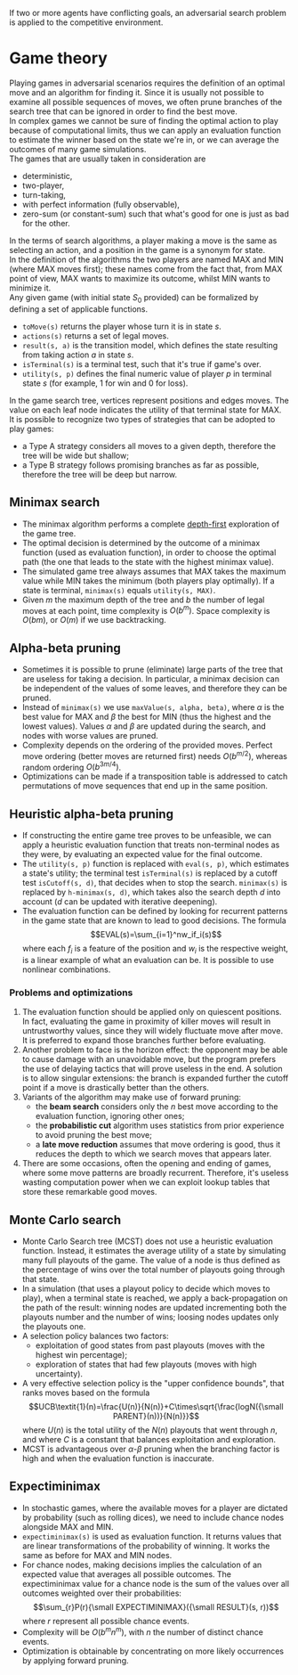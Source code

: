 If two or more agents have conflicting goals, an adversarial search problem is applied to the competitive environment.
# Game theory
Playing games in adversarial scenarios requires the definition of an optimal move and an algorithm for finding it. Since it is usually not possible to examine all possible sequences of moves, we often prune branches of the search tree that can be ignored in order to find the best move.<br>
In complex games we cannot be sure of finding the optimal action to play because of computational limits, thus we can apply an evaluation function to estimate the winner based on the state we're in, or we can average the outcomes of many game simulations.<br>
The games that are usually taken in consideration are
- deterministic,
- two-player,
- turn-taking,
- with perfect information (fully observable),
- zero-sum (or constant-sum) such that what's good for one is just as bad for the other.

In the terms of search algorithms, a player making a move is the same as selecting an action, and a position in the game is a synonym for state.<br>
In the definition of the algorithms the two players are named MAX and MIN (where MAX moves first); these names come from the fact that, from MAX point of view, MAX wants to maximize its outcome, whilst MIN wants to minimize it.<br>
Any given game (with initial state $S_0$ provided) can be formalized by defining a set of applicable functions.
- `toMove(s)` returns the player whose turn it is in state *s*.
- `actions(s)` returns a set of legal moves.
- `result(s, a)` is the transition model, which defines the state resulting from taking action *a* in state *s*.
- `isTerminal(s)` is a terminal test, such that it's true if game's over.
- `utility(s, p)` defines the final numeric value of player *p* in terminal state *s* (for example, 1 for win and 0 for loss).

In the game search tree, vertices represent positions and edges moves.
The value on each leaf node indicates the utility of that terminal state for MAX.<br>
It is possible to recognize two types of strategies that can be adopted to play games:
- a Type A strategy considers all moves to a given depth, therefore the tree will be wide but shallow;
- a Type B strategy follows promising branches as far as possible, therefore the tree will be deep but narrow.
## Minimax search
- The minimax algorithm performs a complete [depth-first](./3%20-%20Solving%20Problems%20by%20Searching.md#depth-first-search) exploration of the game tree.
- The optimal decision is determined by the outcome of a minimax function (used as evaluation function), in order to choose the optimal path (the one that leads to the state with the highest minimax value).
- The simulated game tree always assumes that MAX takes the maximum value while MIN takes the minimum (both players play optimally). If a state is terminal, `minimax(s)` equals `utility(s, MAX)`.
- Given $m$ the maximum depth of the tree and $b$ the number of legal moves at each point, time complexity is $O(b^m)$. Space complexity is $O(bm)$, or $O(m)$ if we use backtracking.
## Alpha-beta pruning
- Sometimes it is possible to prune (eliminate) large parts of the tree that are useless for taking a decision. In particular, a minimax decision can be independent of the values of some leaves, and therefore they can be pruned.
- Instead of `minimax(s)` we use `maxValue(s, alpha, beta)`, where $\alpha$ is the best value for MAX and $\beta$ the best for MIN (thus the highest and the lowest values). Values $\alpha$ and $\beta$ are updated during the search, and nodes with worse values are pruned.
- Complexity depends on the ordering of the provided moves. Perfect move ordering (better moves are returned first) needs $O(b^{m/2})$, whereas random ordering $O(b^{3m/4})$.
- Optimizations can be made if a transposition table is addressed to catch permutations of move sequences that end up in the same position.
## Heuristic alpha-beta pruning
- If constructing the entire game tree proves to be unfeasible, we can apply a heuristic evaluation function that treats non-terminal nodes as they were, by evaluating an expected value for the final outcome.
- The `utility(s, p)` function is replaced with `eval(s, p)`, which estimates a state's utility; the terminal test `isTerminal(s)` is replaced by a cutoff test `isCutoff(s, d)`, that decides when to stop the search. `minimax(s)` is replaced by `h-minimax(s, d)`, which takes also the search depth *d* into account (*d* can be updated with iterative deepening).
- The evaluation function can be defined by looking for recurrent patterns in the game state that are known to lead to good decisions. The formula $$EVAL(s)=\sum_{i=1}^nw_if_i(s)$$ where each $f_i$ is a feature of the position and $w_i$ is the respective weight, is a linear example of what an evaluation can be. It is possible to use nonlinear combinations.
### Problems and optimizations
1. The evaluation function should be applied only on quiescent positions. In fact, evaluating the game in proximity of killer moves will result in untrustworthy values, since they will widely fluctuate move after move. It is preferred to expand those branches further before evaluating.
2. Another problem to face is the horizon effect: the opponent may be able to cause damage with an unavoidable move, but the program prefers the use of delaying tactics that will prove useless in the end. A solution is to allow singular extensions: the branch is expanded further the cutoff point if a move is drastically better than the others.
3. Variants of the algorithm may make use of forward pruning:
	- the **beam search** considers only the $n$ best move according to the evaluation function, ignoring other ones;
	- the **probabilistic cut** algorithm uses statistics from prior experience to avoid pruning the best move;
	- a **late move reduction** assumes that move ordering is good, thus it reduces the depth to which we search moves that appears later.
4. There are some occasions, often the opening and ending of games, where some move patterns are broadly recurrent. Therefore, it's useless wasting computation power when we can exploit lookup tables that store these remarkable good moves.
## Monte Carlo search
- Monte Carlo Search tree (MCST) does not use a heuristic evaluation function. Instead, it estimates the average utility of a state by simulating many full playouts of the game. The value of a node is thus defined as the percentage of wins over the total number of playouts going through that state.
- In a simulation (that uses a playout policy to decide which moves to play), when a terminal state is reached, we apply a back-propagation on the path of the result: winning nodes are updated incrementing both the playouts number and the number of wins; loosing nodes updates only the playouts one.
- A selection policy balances two factors:
	- exploitation of good states from past playouts (moves with the highest win percentage);
	- exploration of states that had few playouts (moves with high uncertainty).
- A very effective selection policy is the "upper confidence bounds", that ranks moves based on the formula $$UCB\textit{1}(n)=\frac{U(n)}{N(n)}+C\times\sqrt{\frac{logN({\small PARENT}(n))}{N(n)}}$$ where $U(n)$ is the total utility of the $N(n)$ playouts that went through $n$, and where $C$ is a constant that balances exploitation and exploration.
- MCST is advantageous over $\alpha$-$\beta$ pruning when the branching factor is high and when the evaluation function is inaccurate.
## Expectiminimax
- In stochastic games, where the available moves for a player are dictated by probability (such as rolling dices), we need to include chance nodes alongside MAX and MIN.
- `expectiminimax(s)` is used as evaluation function. It returns values that are linear transformations of the probability of winning. It works the same as before for MAX and MIN nodes.
- For chance nodes, making decisions implies the calculation of an expected value that averages all possible outcomes. The expectiminimax value for a chance node is the sum of the values over all outcomes weighted over their probabilities: $$\sum_{r}P(r){\small EXPECTIMINIMAX}({\small RESULT}(s, r))$$ where $r$ represent all possible chance events.
- Complexity will be $O(b^mn^m)$, with $n$ the number of distinct chance events.
- Optimization is obtainable by concentrating on more likely occurrences by applying forward pruning.
